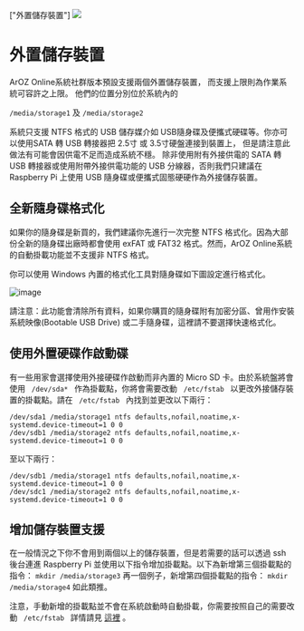 ["外置儲存裝置"]
<img class="ts fluid image" src="img/extstorage.png">
# 外置儲存裝置
ArOZ Online系統社群版本預設支援兩個外置儲存裝置， 而支援上限則為作業系統可容許之上限。
他們的位置分別位於系統內的

<code>/media/storage1</code> 及 <code>/media/storage2</code>

系統只支援 NTFS 格式的 USB 儲存媒介如 USB隨身碟及便攜式硬碟等。你亦可以使用SATA 轉 USB 轉接器把 2.5寸 或 3.5寸硬盤連接到裝置上， 但是請注意此做法有可能會因供電不足而造成系統不穩。 除非使用附有外接供電的 SATA 轉 USB 轉接器或使用附帶外接供電功能的 USB 分線器，否則我們只建議在 Raspberry Pi 上使用 USB 隨身碟或便攜式固態硬硬作為外接儲存裝置。

## 全新隨身碟格式化
如果你的隨身碟是新買的，我們建議你先進行一次完整 NTFS 格式化。因為大部份全新的隨身碟出廠時都會使用 exFAT 或 FAT32 格式。然而，ArOZ Online系統的自動掛載功能並不支援非 NTFS 格式。

你可以使用 Windows 內置的格式化工具對隨身碟如下圖設定進行格式化。

![image](img/3/0.png)

請注意：此功能會清除所有資料，如果你購買的隨身碟附有加密分區、曾用作安裝系統映像(Bootable USB Drive) 或二手隨身碟，這裡請不要選擇快速格式化。

## 使用外置硬碟作啟動碟
有一些用家會選擇使用外接硬碟作啟動而非內置的 Micro SD 卡。由於系統盤將會使用 <code> /dev/sda* </code> 作為掛載點，你將會需要改動 <code> /etc/fstab </code> 以更改外接儲存裝置的掛載點。請在 <code> /etc/fstab </code> 內找到並更改以下兩行：

```
/dev/sda1 /media/storage1 ntfs defaults,nofail,noatime,x-systemd.device-timeout=1 0 0
/dev/sdb1 /media/storage2 ntfs defaults,nofail,noatime,x-systemd.device-timeout=1 0 0
```

至以下兩行：

```
/dev/sdb1 /media/storage1 ntfs defaults,nofail,noatime,x-systemd.device-timeout=1 0 0
/dev/sdc1 /media/storage2 ntfs defaults,nofail,noatime,x-systemd.device-timeout=1 0 0
```

## 增加儲存裝置支援
在一般情況之下你不會用到兩個以上的儲存裝置，但是若需要的話可以透過 ssh 後台連進 Raspberry Pi 並使用以下指令增加掛載點。以下為新增第三個掛載點的指令：
```mkdir /media/storage3```
再一個例子，新增第四個掛載點的指令：
```mkdir /media/storage4```
如此類推。

注意，手動新增的掛載點並不會在系統啟動時自動掛載，你需要按照自己的需要改動 <code> /etc/fstab </code> 詳情請見 [這裡](https://wiki.debian.org/fstab) 。

